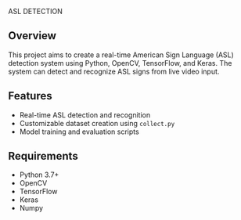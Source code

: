 ASL DETECTION
## Overview

This project aims to create a real-time American Sign Language (ASL) detection system using Python, OpenCV, TensorFlow, and Keras. The system can detect and recognize ASL signs from live video input.

## Features

- Real-time ASL detection and recognition
- Customizable dataset creation using `collect.py`
- Model training and evaluation scripts

## Requirements

- Python 3.7+
- OpenCV
- TensorFlow
- Keras
- Numpy
